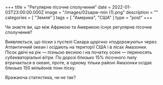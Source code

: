 +++
title = "Регулярне пісочне сполучення"
date = 2022-01-03T23:00:00.000Z
image = "/images/02sapw-min (1).png"
description = ""
categories = [ "Земля" ]
tags = [ "Америка", "США" ]
type = "post"
+++

Чи знаєте ви, що між Африкою та Америкою існує регулярне пісочне сполучення?

Виявляється, що піски з пустелі Сахара щорічно «подорожують» через Атлантичний океан і осідають на території США і в лісах Амазонки. Пісок двічі на рік — пізньою весною і на початку осені — переносять субекваторіальні вітри. По дорозі близько 15% пісочного пилу втрачається в океані, проте, в одному тільки районі Амазонки осідає близько 150 мільйонів тонн піску.

Вражаюча статистика, чи не так?
